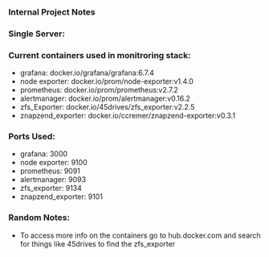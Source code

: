 ### Internal Project Notes
### Single Server:

### Current containers used in monitroring stack:
- grafana: docker.io/grafana/grafana:6.7.4
- node exporter: docker.io/prom/node-exporter:v1.4.0
- prometheus: docker.io/prom/prometheus:v2.7.2
- alertmanager: docker.io/prom/alertmanager:v0.16.2
- zfs_Exporter: docker.io/45drives/zfs_exporter:v2.2.5
- znapzend_exporter: docker.io/ccremer/znapzend-exporter:v0.3.1

### Ports Used:
- grafana: 3000
- node exporter: 9100
- prometheus: 9091
- alertmanager: 9093
- zfs_exporter: 9134
- znapzend_exporter: 9101

### Random Notes:
- To access more info on the containers go to hub.docker.com and search for things like 45drives to find the zfs_exporter

